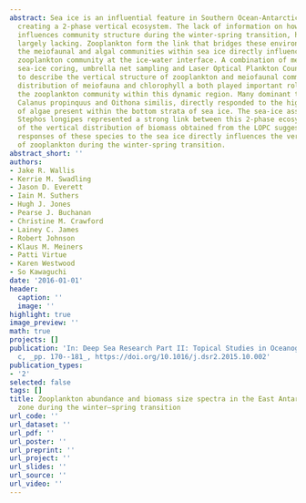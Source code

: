 ```yaml
---
abstract: Sea ice is an influential feature in Southern Ocean-Antarctic marine environments
  creating a 2-phase vertical ecosystem. The lack of information on how this system
  influences community structure during the winter-spring transition, however, is
  largely lacking. Zooplankton form the link that bridges these environments, with
  the meiofaunal and algal communities within sea ice directly influencing the epipelagic
  zooplankton community at the ice-water interface. A combination of methods including
  sea-ice coring, umbrella net sampling and Laser Optical Plankton Counter were used
  to describe the vertical structure of zooplankton and meiofaunal communities. The
  distribution of meiofauna and chlorophyll a both played important roles in structuring
  the zooplankton community within this dynamic region. Many dominant taxa, including
  Calanus propinquus and Oithona similis, directly responded to the high availability
  of algae present within the bottom strata of sea ice. The sea-ice associated species
  Stephos longipes represented a strong link between this 2-phase ecosystem. Observations
  of the vertical distribution of biomass obtained from the LOPC suggests that the
  responses of these species to the sea ice directly influences the vertical structure
  of zooplankton during the winter-spring transition.
abstract_short: ''
authors:
- Jake R. Wallis
- Kerrie M. Swadling
- Jason D. Everett
- Iain M. Suthers
- Hugh J. Jones
- Pearse J. Buchanan
- Christine M. Crawford
- Lainey C. James
- Robert Johnson
- Klaus M. Meiners
- Patti Virtue
- Karen Westwood
- So Kawaguchi
date: '2016-01-01'
header:
  caption: ''
  image: ''
highlight: true
image_preview: ''
math: true
projects: []
publication: 'In: Deep Sea Research Part II: Topical Studies in Oceanography, (131),
  c, _pp. 170--181_, https://doi.org/10.1016/j.dsr2.2015.10.002'
publication_types:
- '2'
selected: false
tags: []
title: Zooplankton abundance and biomass size spectra in the East Antarctic sea-ice
  zone during the winter–spring transition
url_code: ''
url_dataset: ''
url_pdf: ''
url_poster: ''
url_preprint: ''
url_project: ''
url_slides: ''
url_source: ''
url_video: ''
---
```


